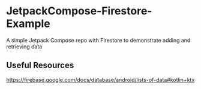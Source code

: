 # JetpackCompose-Firestore-Example
A simple Jetpack Compose repo with Firestore to demonstrate adding and retrieving data

## Useful Resources
https://firebase.google.com/docs/database/android/lists-of-data#kotlin+ktx
